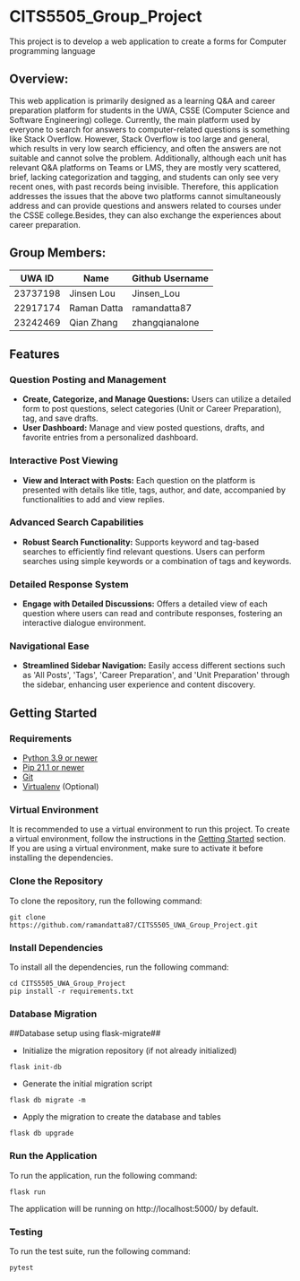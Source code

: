 # CITS5505_Group_Project
This project is to develop a web application to create a forms for Computer programming language

## Overview:
This web application is primarily designed as a learning Q&A and career preparation platform for students in the UWA, CSSE (Computer Science and Software Engineering) college. Currently, the main platform used by everyone to search for answers to computer-related questions is something like Stack Overflow. However, Stack Overflow is too large and general, which results in very low search efficiency, and often the answers are not suitable and cannot solve the problem. Additionally, although each unit has relevant Q&A platforms on Teams or LMS, they are mostly very scattered, brief, lacking categorization and tagging, and students can only see very recent ones, with past records being invisible. Therefore, this application addresses the issues that the above two platforms cannot simultaneously address and can provide questions and answers related to courses under the CSSE college.Besides, they can also exchange the experiences about career preparation.

## Group Members:
| UWA ID     | Name         | Github Username |
|------------|--------------|-----------------|
| 23737198   | Jinsen Lou       | Jinsen_Lou |
| 22917174   | Raman Datta      | ramandatta87 |
| 23242469   | Qian Zhang       | zhangqianalone |

## Features
### Question Posting and Management
- **Create, Categorize, and Manage Questions:** Users can utilize a detailed form to post questions, select categories (Unit or Career Preparation), tag, and save drafts.
- **User Dashboard:** Manage and view posted questions, drafts, and favorite entries from a personalized dashboard.

### Interactive Post Viewing
- **View and Interact with Posts:** Each question on the platform is presented with details like title, tags, author, and date, accompanied by functionalities to add and view replies.

### Advanced Search Capabilities
- **Robust Search Functionality:** Supports keyword and tag-based searches to efficiently find relevant questions. Users can perform searches using simple keywords or a combination of tags and keywords.

### Detailed Response System
- **Engage with Detailed Discussions:** Offers a detailed view of each question where users can read and contribute responses, fostering an interactive dialogue environment.

### Navigational Ease
- **Streamlined Sidebar Navigation:** Easily access different sections such as 'All Posts', 'Tags', 'Career Preparation', and 'Unit Preparation' through the sidebar, enhancing user experience and content discovery.

## Getting Started
### Requirements
- [Python 3.9 or newer](https://www.python.org/downloads/)
- [Pip 21.1 or newer](https://pip.pypa.io/en/stable/installation/)
- [Git](https://git-scm.com/downloads)
- [Virtualenv](https://virtualenv.pypa.io/en/latest/installation.html) (Optional)

### Virtual Environment
It is recommended to use a virtual environment to run this project. To create a virtual environment, follow the instructions in the [Getting Started](./docs/Getting-Started.md) section. If you are using a virtual environment, make sure to activate it before installing the dependencies.

### Clone the Repository
To clone the repository, run the following command:
```
git clone https://github.com/ramandatta87/CITS5505_UWA_Group_Project.git
```
### Install Dependencies
To install all the dependencies, run the following command:
```
cd CITS5505_UWA_Group_Project
pip install -r requirements.txt
```
### Database Migration
##Database setup using flask-migrate##
- Initialize the migration repository (if not already initialized)
```
flask init-db
```
- Generate the initial migration script 
```
flask db migrate -m
```
- Apply the migration to create the database and tables
```
flask db upgrade
```

### Run the Application
To run the application, run the following command:
```
flask run
```
The application will be running on http://localhost:5000/ by default.

### Testing
To run the test suite, run the following command:
```
pytest
```
